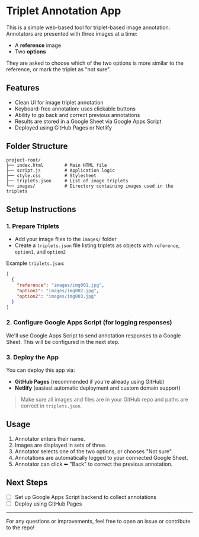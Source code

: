 # Triplet Annotation App

This is a simple web-based tool for triplet-based image annotation. Annotators are presented with three images at a time:

* A **reference** image
* Two **options**

They are asked to choose which of the two options is more similar to the reference, or mark the triplet as "not sure".

## Features

* Clean UI for image triplet annotation
* Keyboard-free annotation: uses clickable buttons
* Ability to go back and correct previous annotations
* Results are stored in a Google Sheet via Google Apps Script
* Deployed using GitHub Pages or Netlify

## Folder Structure

```
project-root/
├── index.html        # Main HTML file
├── script.js         # Application logic
├── style.css         # Stylesheet
├── triplets.json     # List of image triplets
└── images/           # Directory containing images used in the triplets
```

## Setup Instructions

### 1. Prepare Triplets

* Add your image files to the `images/` folder
* Create a `triplets.json` file listing triplets as objects with `reference`, `option1`, and `option2`

Example `triplets.json`:

```json
[
  {
    "reference": "images/img001.jpg",
    "option1": "images/img002.jpg",
    "option2": "images/img003.jpg"
  }
]
```

### 2. Configure Google Apps Script (for logging responses)

We'll use Google Apps Script to send annotation responses to a Google Sheet. This will be configured in the next step.

### 3. Deploy the App

You can deploy this app via:

* **GitHub Pages** (recommended if you're already using GitHub)
* **Netlify** (easiest automatic deployment and custom domain support)

> Make sure all images and files are in your GitHub repo and paths are correct in `triplets.json`.

## Usage

1. Annotator enters their name.
2. Images are displayed in sets of three.
3. Annotator selects one of the two options, or chooses "Not sure".
4. Annotations are automatically logged to your connected Google Sheet.
5. Annotator can click ⬅ "Back" to correct the previous annotation.

## Next Steps

* [ ] Set up Google Apps Script backend to collect annotations
* [ ] Deploy using GitHub Pages

---

For any questions or improvements, feel free to open an issue or contribute to the repo!

